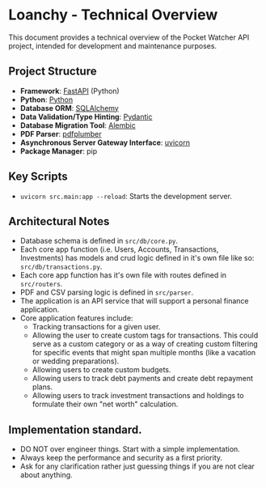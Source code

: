 # Loanchy - Technical Overview

This document provides a technical overview of the Pocket Watcher API project, intended for development and maintenance purposes.

## Project Structure

- **Framework**: [FastAPI](https://fastapi.tiangolo.com/) (Python)
- **Python**: [Python](https://docs.python.org/3.13/#)
- **Database ORM**: [SQLAlchemy](https://docs.sqlalchemy.org/en/20/)
- **Data Validation/Type Hinting**: [Pydantic](https://docs.pydantic.dev/latest/)
- **Database Migration Tool**: [Alembic](https://alembic.sqlalchemy.org/en/latest/#)
- **PDF Parser**: [pdfplumber](https://github.com/jsvine/pdfplumber)
- **Asynchronous Server Gateway Interface**: [uvicorn](https://www.uvicorn.org/#quickstart)
- **Package Manager**: pip

## Key Scripts

- `uvicorn src.main:app --reload`: Starts the development server.

## Architectural Notes

- Database schema is defined in `src/db/core.py`.
- Each core app function (i.e. Users, Accounts, Transactions, Investments) has models and crud logic defined in it's own file like so: `src/db/transactions.py`.
- Each core app function has it's own file with routes defined in  `src/routers`.
- PDF and CSV parsing logic is defined in `src/parser`.
- The application is an API service that will support a personal finance application.
- Core application features include: 
    - Tracking transactions for a given user.
    - Allowing the user to create custom tags for transactions. This could serve as a custom category or as a way of creating custom filtering for specific events that might span multiple months (like a vacation or wedding preparations). 
    - Allowing users to create custom budgets.
    - Allowing users to track debt payments and create debt repayment plans.
    - Allowing users to track investment transactions and holdings to formulate their own "net worth" calculation.

## Implementation standard.

- DO NOT over engineer things. Start with a simple implementation.
- Always keep the performance and security as a first priority.
- Ask for any clarification rather just guessing things if you are not clear about anything.